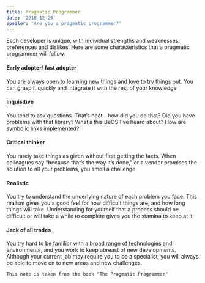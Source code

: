 ```yaml
---
title: Pragmatic Programmer
date: '2018-12-25'
spoiler: 'Are you a pragmatic programmer?'
---
```


Each developer is unique, with individual strengths and weaknesses, preferences and dislikes.
Here are some characteristics that a pragmatic programmer will follow.

#### Early adopter/ fast adopter

You are always open to learning new things and love to try things out.
You can grasp it quickly and integrate it with the rest of your knowledge

#### Inquisitive

You tend to ask questions. That’s neat—how did you
do that? Did you have problems with that library? What’s this BeOS
I’ve heard about? How are symbolic links implemented?

#### Critical thinker

You rarely take things as given without first getting
the facts. When colleagues say “because that’s the way it’s
done,” or a vendor promises the solution to all your problems, you
smell a challenge.

#### Realistic

You try to understand the underlying nature of each
problem you face. This realism gives you a good feel for how difficult
things are, and how long things will take. Understanding for
yourself that a process should be difficult or will take a while to
complete gives you the stamina to keep at it

#### Jack of all trades

You try hard to be familiar with a broad range
of technologies and environments, and you work to keep abreast of
new developments. Although your current job may require you to
be a specialist, you will always be able to move on to new areas and
new challenges.

`This note is taken from the book "The Pragmatic Programmer"`
